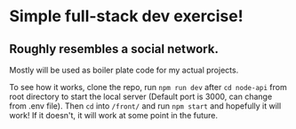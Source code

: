 # Simple full-stack dev exercise!

## Roughly resembles a social network.

Mostly will be used as boiler plate code for my actual projects.

To see how it works, clone the repo, run `npm run dev` after `cd node-api` from root directory to start the local server (Default port is 3000, can change from .env file). Then `cd` into `/front/` and run `npm start` and hopefully it will work! If it doesn't, it will work at some point in the future.
